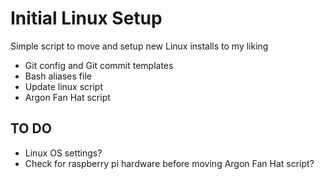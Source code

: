 # Initial Linux Setup
Simple script to move and setup new Linux installs to my liking

- Git config and Git commit templates
- Bash aliases file
- Update linux script
- Argon Fan Hat script

## TO DO
- Linux OS settings?
- Check for raspberry pi hardware before moving Argon Fan Hat script?